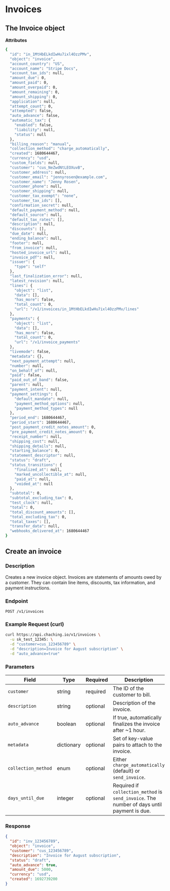 # Invoices

## **The Invoice object**

**Attributes**

```bash
{
  "id": "in_1MtHbELkdIwHu7ixl4OzzPMv",
  "object": "invoice",
  "account_country": "US",
  "account_name": "Stripe Docs",
  "account_tax_ids": null,
  "amount_due": 0,
  "amount_paid": 0,
  "amount_overpaid": 0,
  "amount_remaining": 0,
  "amount_shipping": 0,
  "application": null,
  "attempt_count": 0,
  "attempted": false,
  "auto_advance": false,
  "automatic_tax": {
    "enabled": false,
    "liability": null,
    "status": null
  },
  "billing_reason": "manual",
  "collection_method": "charge_automatically",
  "created": 1680644467,
  "currency": "usd",
  "custom_fields": null,
  "customer": "cus_NeZwdNtLEOXuvB",
  "customer_address": null,
  "customer_email": "jennyrosen@example.com",
  "customer_name": "Jenny Rosen",
  "customer_phone": null,
  "customer_shipping": null,
  "customer_tax_exempt": "none",
  "customer_tax_ids": [],
  "confirmation_secret": null,
  "default_payment_method": null,
  "default_source": null,
  "default_tax_rates": [],
  "description": null,
  "discounts": [],
  "due_date": null,
  "ending_balance": null,
  "footer": null,
  "from_invoice": null,
  "hosted_invoice_url": null,
  "invoice_pdf": null,
  "issuer": {
    "type": "self"
  },
  "last_finalization_error": null,
  "latest_revision": null,
  "lines": {
    "object": "list",
    "data": [],
    "has_more": false,
    "total_count": 0,
    "url": "/v1/invoices/in_1MtHbELkdIwHu7ixl4OzzPMv/lines"
  },
  "payments": {
    "object": "list",
    "data": [],
    "has_more": false,
    "total_count": 0,
    "url": "/v1/invoice_payments"
  },
  "livemode": false,
  "metadata": {},
  "next_payment_attempt": null,
  "number": null,
  "on_behalf_of": null,
  "paid": false,
  "paid_out_of_band": false,
  "parent": null,
  "payment_intent": null,
  "payment_settings": {
    "default_mandate": null,
    "payment_method_options": null,
    "payment_method_types": null
  },
  "period_end": 1680644467,
  "period_start": 1680644467,
  "post_payment_credit_notes_amount": 0,
  "pre_payment_credit_notes_amount": 0,
  "receipt_number": null,
  "shipping_cost": null,
  "shipping_details": null,
  "starting_balance": 0,
  "statement_descriptor": null,
  "status": "draft",
  "status_transitions": {
    "finalized_at": null,
    "marked_uncollectible_at": null,
    "paid_at": null,
    "voided_at": null
  },
  "subtotal": 0,
  "subtotal_excluding_tax": 0,
  "test_clock": null,
  "total": 0,
  "total_discount_amounts": [],
  "total_excluding_tax": 0,
  "total_taxes": [],
  "transfer_data": null,
  "webhooks_delivered_at": 1680644467
}
```

## Create an invoice

### **Description**

Creates a new invoice object.
Invoices are statements of amounts owed by a customer. They can contain line items, discounts, tax information, and payment instructions.

### **Endpoint**

`POST /v1/invoices`

### **Example Request (curl)**

```bash
curl https://api.chaching.io/v1/invoices \
  -u sk_test_12345: \
  -d "customer=cus_123456789" \
  -d "description=Invoice for August subscription" \
  -d "auto_advance=true"

```

### **Parameters**

| Field | Type | Required | Description |
| --- | --- | --- | --- |
| `customer` | string | required | The ID of the customer to bill. |
| `description` | string | optional | Description of the invoice. |
| `auto_advance` | boolean | optional | If true, automatically finalizes the invoice after ~1 hour. |
| `metadata` | dictionary | optional | Set of key-value pairs to attach to the invoice. |
| `collection_method` | enum | optional | Either `charge_automatically` (default) or `send_invoice`. |
| `days_until_due` | integer | optional | Required if `collection_method` is `send_invoice`. The number of days until payment is due. |

### **Response**

```json
{
  "id": "inv_123456789",
  "object": "invoice",
  "customer": "cus_123456789",
  "description": "Invoice for August subscription",
  "status": "draft",
  "auto_advance": true,
  "amount_due": 5000,
  "currency": "usd",
  "created": 1692739200
}
```